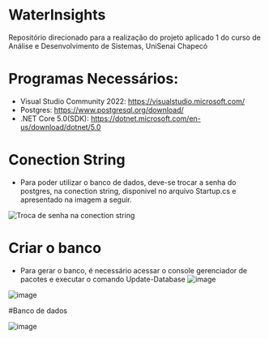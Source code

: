 # WaterInsights
Repositório direcionado para a realização do projeto aplicado 1 do curso de Análise e Desenvolvimento de Sistemas, UniSenai Chapecó

  # Programas Necessários:
  -  Visual Studio Community 2022: https://visualstudio.microsoft.com/
  -  Postgres: https://www.postgresql.org/download/
  -  .NET Core 5.0(SDK): https://dotnet.microsoft.com/en-us/download/dotnet/5.0

# Conection String
- Para poder utilizar o banco de dados, deve-se trocar a senha do postgres, na conection string, disponivel no arquivo Startup.cs e apresentado na imagem a seguir.

![Troca de senha na conection string](https://user-images.githubusercontent.com/86271122/207461192-f8a643dc-0111-427e-bad4-885f3cde74fa.png)

# Criar o banco
- Para gerar o banco, é necessário acessar o console gerenciador de pacotes e executar o comando Update-Database
![image](https://user-images.githubusercontent.com/86271122/207461954-a01d9979-a91b-49d6-9231-44efd2693e3d.png)

![image](https://user-images.githubusercontent.com/86271122/207462258-18e546fe-e8ce-4470-8a0f-3f960df27065.png)


#Banco de dados

![image](https://user-images.githubusercontent.com/86271122/207462922-93d4c6ca-4c00-4d59-9c51-9715956b6dd2.png)





    
